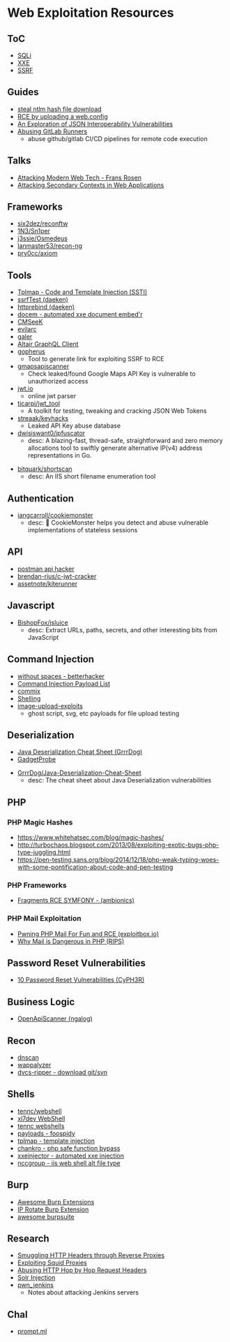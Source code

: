 # Web Exploitation Resources

## ToC
* [SQLi](resources-exploit-web-sqli.md)
* [XXE](resources-exploit-web-xxe.md)
* [SSRF](resouces-exploit-web-ssrf.md)

## Guides
* [steal ntlm hash file download](http://www.mannulinux.org/2018/12/how-to-steal-ntlmv2-hashes-using-file.html)
* [RCE by uploading a web.config](https://poc-server.com/blog/2018/05/22/rce-by-uploading-a-web-config/)
* [An Exploration of JSON Interoperability Vulnerabilities](https://labs.bishopfox.com/tech-blog/an-exploration-of-json-interoperability-vulnerabilities)
* [Abusing GitLab Runners](https://frichetten.com/blog/abusing-gitlab-runners/)
    - abuse github/gitlab CI/CD pipelines for remote code execution

## Talks
* [Attacking Modern Web Tech - Frans Rosen](https://www.slideshare.net/fransrosen/attacking-modern-web-technologies?from_action=save)
* [Attacking Secondary Contexts in Web Applications](https://docs.google.com/presentation/d/1N9Ygrpg0Z-1GFDhLMiG3jJV6B_yGqBk8tuRWO1ZicV8)

## Frameworks
* [six2dez/reconftw](https://github.com/six2dez/reconftw)
* [1N3/Sn1per](https://github.com/1N3/Sn1per)
* [j3ssie/Osmedeus](https://github.com/j3ssie/Osmedeus)
* [lanmaster53/recon-ng](https://github.com/lanmaster53/recon-ng)
* [pry0cc/axiom](https://github.com/pry0cc/axiom)

## Tools
* [Tplmap - Code and Template Injection (SSTI)](https://github.com/epinna/tplmap)
* [ssrfTest (daeken)](https://github.com/daeken/SSRFTest)
* [httprebind (daeken)](https://github.com/daeken/httprebind)
* [docem - automated xxe document embed'r](https://github.com/whitel1st/docem)
* [CMSeeK](https://github.com/Tuhinshubhra/CMSeeK)
* [evilarc](https://github.com/ptoomey3/evilarc)
* [galer](https://github.com/dwisiswant0/galer)
* [Altair GraphQL Client](https://altair.sirmuel.design/)
* [gopherus](https://github.com/tarunkant/Gopherus)
    - Tool to generate link for exploiting SSRF to RCE
* [gmapsapiscanner](https://github.com/ozguralp/gmapsapiscanner)
    - Check leaked/found Google Maps API Key is vulnerable to unauthorized access
* [jwt.io](https://jwt.io/)
    - online jwt parser
* [ticarpi/jwt_tool](https://github.com/ticarpi/jwt_tool)
    * A toolkit for testing, tweaking and cracking JSON Web Tokens
* [streaak/keyhacks](https://github.com/streaak/keyhacks)
    * Leaked API Key abuse database
* [dwisiswant0/ipfuscator](https://github.com/dwisiswant0/ipfuscator)
    - desc: A blazing-fast, thread-safe, straightforward and zero memory allocations tool to swiftly generate alternative IP(v4) address representations in Go.
- [bitquark/shortscan](https://github.com/bitquark/shortscan)
    - desc: An IIS short filename enumeration tool
        
## Authentication
- [iangcarroll/cookiemonster](https://github.com/iangcarroll/cookiemonster)
    - desc: 🍪 CookieMonster helps you detect and abuse vulnerable implementations of stateless sessions
    
## API
* [postman api hacker](https://www.postman.com/)
* [brendan-rius/c-jwt-cracker](https://github.com/brendan-rius/c-jwt-cracker)
* [assetnote/kiterunner](https://github.com/assetnote/kiterunner)

## Javascript
- [BishopFox/jsluice](https://github.com/BishopFox/jsluice)
    - desc: Extract URLs, paths, secrets, and other interesting bits from JavaScript

## Command Injection
* [without spaces - betterhacker](https://www.betterhacker.com/2016/10/command-injection-without-spaces.html)
* [Command Injection Payload List](https://github.com/xariesnull/command-injection-payload-list)
* [commix](https://github.com/commixproject/commix/)
* [Shelling](https://github.com/ewilded/shelling)
* [image-upload-exploits](https://github.com/barrracud4/image-upload-exploits)
    - ghost script, svg, etc payloads for file upload testing

## Deserialization
* [Java Deserialization Cheat Sheet (GrrrDog)](https://github.com/GrrrDog/Java-Deserialization-Cheat-Sheet)
* [GadgetProbe](https://github.com/BishopFox/GadgetProbe)
- [GrrrDog/Java-Deserialization-Cheat-Sheet](https://github.com/GrrrDog/Java-Deserialization-Cheat-Sheet)
    - desc: The cheat sheet about Java Deserialization vulnerabilities

## PHP

### PHP Magic Hashes
* https://www.whitehatsec.com/blog/magic-hashes/
* http://turbochaos.blogspot.com/2013/08/exploiting-exotic-bugs-php-type-juggling.html
* https://pen-testing.sans.org/blog/2014/12/18/php-weak-typing-woes-with-some-pontification-about-code-and-pen-testing

### PHP Frameworks
* [Fragments RCE SYMFONY - (ambionics)](https://www.ambionics.io/blog/symfony-secret-fragment)

### PHP Mail Exploitation
* [Pwning PHP Mail For Fun and RCE (exploitbox.io)](https://exploitbox.io/paper/Pwning-PHP-Mail-Function-For-Fun-And-RCE.html)
* [Why Mail is Dangerous in PHP (RIPS)](https://blog.ripstech.com/2017/why-mail-is-dangerous-in-php/)

## Password Reset Vulnerabilities
* [10 Password Reset Vulnerabilities (CyPH3R)](https://www.anugrahsr.me/posts/10-Password-reset-flaws/)

## Business Logic
* [OpenApiScanner (ngalog)](https://gitlab.com/ngalog-gitlab/openapi_security_scanner/)

## Recon
* [dnscan](https://github.com/rbsec/dnscan)
* [wappalyzer](https://www.wappalyzer.com/)
* [dvcs-ripper - download git/svn](https://github.com/kost/dvcs-ripper)

## Shells
* [tennc/webshell](https://github.com/tennc/webshell)
* [xl7dev WebShell](https://github.com/xl7dev/WebShell)
* [tennc webshells](https://github.com/tennc/webshell)
* [payloads - foospidy](https://github.com/foospidy/payloads/)
* [tplmap - template injection](https://github.com/epinna/tplmap)
* [chankro - php safe function bypass](https://github.com/TarlogicSecurity/Chankro)
* [xxeinjector - automated xxe injection](https://github.com/enjoiz/XXEinjector)
* [nccgroup - iis web shell alt file type](https://www.nccgroup.trust/uk/about-us/newsroom-and-events/blogs/2019/august/getting-shell-with-xamlx-files/)

## Burp
* [Awesome Burp Extensions](https://github.com/snoopysecurity/awesome-burp-extensions)
* [IP Rotate Burp Extension](https://github.com/RhinoSecurityLabs/IPRotate_Burp_Extension)
* [awesome burpsuite](https://github.com/alphaSeclab/awesome-burp-suite)

## Research
* [Smuggling HTTP Headers through Reverse Proxies](http://github.security.telekom.com/2020/05/smuggling-http-headers-through-reverse-proxies.html)
* [Exploiting Squid Proxies](https://gitlab.com/jeriko.one/security/-/tree/master/squid)
* [Abusing HTTP Hop by Hop Request Headers](https://nathandavison.com/blog/abusing-http-hop-by-hop-request-headers)
* [Solr Injection](https://github.com/veracode-research/solr-injection)
* [pwn_jenkins](https://github.com/gquere/pwn_jenkins)
    - Notes about attacking Jenkins servers

## Chal
* [prompt.ml](https://prompt.ml)